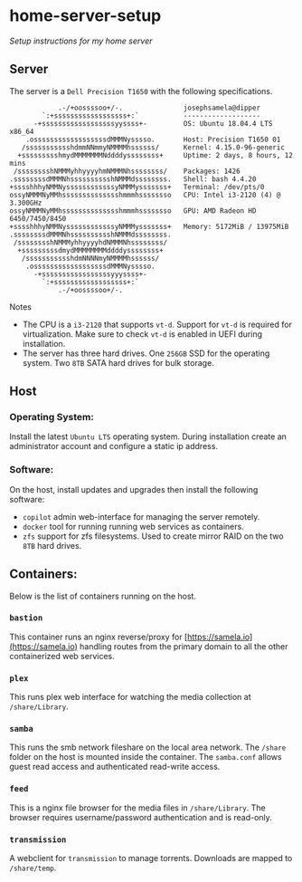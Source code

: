 # home-server-setup

*Setup instructions for my home server*

## Server

The server is a `Dell Precision T1650` with the following specifications.

```
            .-/+oossssoo+/-.               josephsamela@dipper
        `:+ssssssssssssssssss+:`           -------------------
      -+ssssssssssssssssssyyssss+-         OS: Ubuntu 18.04.4 LTS x86_64
    .ossssssssssssssssssdMMMNysssso.       Host: Precision T1650 01
   /ssssssssssshdmmNNmmyNMMMMhssssss/      Kernel: 4.15.0-96-generic
  +ssssssssshmydMMMMMMMNddddyssssssss+     Uptime: 2 days, 8 hours, 12 mins
 /sssssssshNMMMyhhyyyyhmNMMMNhssssssss/    Packages: 1426
.ssssssssdMMMNhsssssssssshNMMMdssssssss.   Shell: bash 4.4.20
+sssshhhyNMMNyssssssssssssyNMMMysssssss+   Terminal: /dev/pts/0
ossyNMMMNyMMhsssssssssssssshmmmhssssssso   CPU: Intel i3-2120 (4) @ 3.300GHz
ossyNMMMNyMMhsssssssssssssshmmmhssssssso   GPU: AMD Radeon HD 6450/7450/8450
+sssshhhyNMMNyssssssssssssyNMMMysssssss+   Memory: 5172MiB / 13975MiB
.ssssssssdMMMNhsssssssssshNMMMdssssssss.
 /sssssssshNMMMyhhyyyyhdNMMMNhssssssss/
  +sssssssssdmydMMMMMMMMddddyssssssss+
   /ssssssssssshdmNNNNmyNMMMMhssssss/
    .ossssssssssssssssssdMMMNysssso.
      -+sssssssssssssssssyyyssss+-
        `:+ssssssssssssssssss+:`
            .-/+oossssoo+/-.
```

Notes

* The CPU is a `i3-2120` that supports `vt-d`. Support for `vt-d` is required for virtualization. Make sure to check `vt-d` is enabled in UEFI during installation.
* The server has three hard drives. One `256GB` SSD for the operating system. Two `8TB` SATA hard drives for bulk storage.

## Host

### Operating System:

Install the latest `Ubuntu LTS` operating system. During installation create an administrator account and configure a static ip address.

### Software:

On the host, install updates and upgrades then install the following software:

* `copilot` admin web-interface for managing the server remotely.
* `docker` tool for running running web services as containers.
* `zfs` support for zfs filesystems. Used to create mirror RAID on the two `8TB` hard drives.

## Containers:

Below is the list of containers running on the host.

### `bastion`

This container runs an nginx reverse/proxy for [https://samela.io](https://samela.io) handling routes from the primary domain to all the other containerized web services.

### `plex`

This runs plex web interface for watching the media collection at `/share/Library`.

### `samba`

This runs the smb network fileshare on the local area network. The `/share` folder on the host is mounted inside the container. The   `samba.conf` allows guest read access and authenticated read-write access.

### `feed`

This is a nginx file browser for the media files in `/share/Library`. The browser requires username/password authentication and is read-only.

### `transmission`

A webclient for `transmission` to manage torrents. Downloads are mapped to `/share/temp`.
